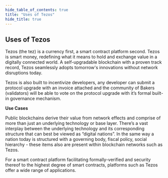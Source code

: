 ```yaml
---
hide_table_of_contents: true
title: "Uses of Tezos"
hide_title: true
---
```

## Uses of Tezos

Tezos \(the tez\) is a currency first, a smart contract platform second. Tezos is smart money, redefining what it means to hold and exchange value in a digitally connected world. A self-upgradable blockchain with a proven track record, Tezos seamlessly adopts tomorrow's innovations without network disruptions today. 

Tezos is also built to incentivize developers, any developer can submit a protocol upgrade with an invoice attached and the community of Bakers \(validators\) will be able to vote on the protocol upgrade with it’s formal built-in governance mechanism.

**Use Cases**

Public blockchains derive their value from network effects and comprise of more than just an underlying technology or base layer. There’s a vast interplay between the underlying technology and its corresponding structure that can best be viewed as “digital nations”. In the same way a nation today is structured with a governing body, fiscal policy, social hierarchy - these items also are present within blockchain networks such as Tezos. 

For a smart contract platform facilitating formally-verified and security thereof to the highest degree of smart contracts, platforms such as Tezos offer a wide range of applications.   
  
  
  


